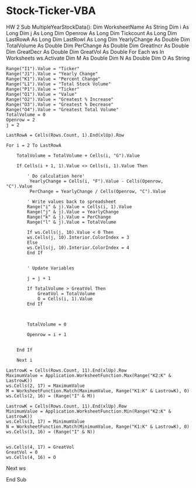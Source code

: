 # Stock-Ticker-VBA
HW 2
Sub MultipleYearStockData():
    Dim WorksheetName As String
    Dim i As Long
    Dim j As Long
    Dim Openrow As Long
    Dim Tickcount As Long
    Dim LastRowA As Long
    Dim LastRowI As Long
    Dim YearlyChange As Double
    Dim TotalVolume As Double
    Dim PerChange As Double
    Dim GreatIncr As Double
    Dim GreatDecr As Double
    Dim GreatVol As Double
    For Each ws In Worksheets
    ws.Activate
    Dim M As Double
    Dim N As Double
    Dim O As String
                
     
    Range("I1").Value = "Ticker"
    Range("J1").Value = "Yearly Change"
    Range("K1").Value = "Percent Change"
    Range("L1").Value = "Total Stock Volume"
    Range("P1").Value = "Ticker"
    Range("Q1").Value = "Value"
    Range("O2").Value = "Greatest % Increase"
    Range("O3").Value = "Greatest % Decrease"
    Range("O4").Value = "Greatest Total Volume"
    TotalVolume = 0
    Openrow = 2
    j = 2
    
    LastRowA = Cells(Rows.Count, 1).End(xlUp).Row

    For i = 2 To LastRowA
    
        TotalVolume = TotalVolume + Cells(i, "G").Value
        
        If Cells(i + 1, 1).Value <> Cells(i, 1).Value Then
            
            ' Do calculation here'
             YearlyChange = Cells(i, "F").Value - Cells(Openrow, "C").Value
             PerChange = YearlyChange / Cells(Openrow, "C").Value
             
            ' Write values back to spreadsheet
            Range("i" & j).Value = Cells(i, 1).Value
            Range("j" & j).Value = YearlyChange
            Range("k" & j).Value = PerChange
            Range("l" & j).Value = TotalVolume
            
            If ws.Cells(j, 10).Value < 0 Then
            ws.Cells(j, 10).Interior.ColorIndex = 3
            Else
            ws.Cells(j, 10).Interior.ColorIndex = 4
            End If
        
            
            ' Update Variables
            
            j = j + 1
            
            If TotalVolume > GreatVol Then
                GreatVol = TotalVolume
                O = Cells(i, 1).Value
            End If
            
            
            
            TotalVolume = 0
            
            Openrow = i + 1
            
        
        End If
        
        Next i
        
    LastrowK = Cells(Rows.Count, 11).End(xlUp).Row
    MaximumValue = Application.WorksheetFunction.Max(Range("K2:K" & LastrowK))
    ws.Cells(2, 17) = MaximumValue
    M = WorksheetFunction.Match(MaximumValue, Range("K1:K" & LastrowK), 0)
    ws.Cells(2, 16) = (Range("I" & M))
    
    LastrowK = Cells(Rows.Count, 11).End(xlUp).Row
    MinimumValue = Application.WorksheetFunction.Min(Range("K2:K" & LastrowK))
    ws.Cells(3, 17) = MinimumValue
    N = WorksheetFunction.Match(MinimumValue, Range("K1:K" & LastrowK), 0)
    ws.Cells(3, 16) = (Range("I" & N))
    
    
    ws.Cells(4, 17) = GreatVol
    GreatVol = 0
    ws.Cells(4, 16) = O
    
   

    
Next ws

      
  
End Sub
